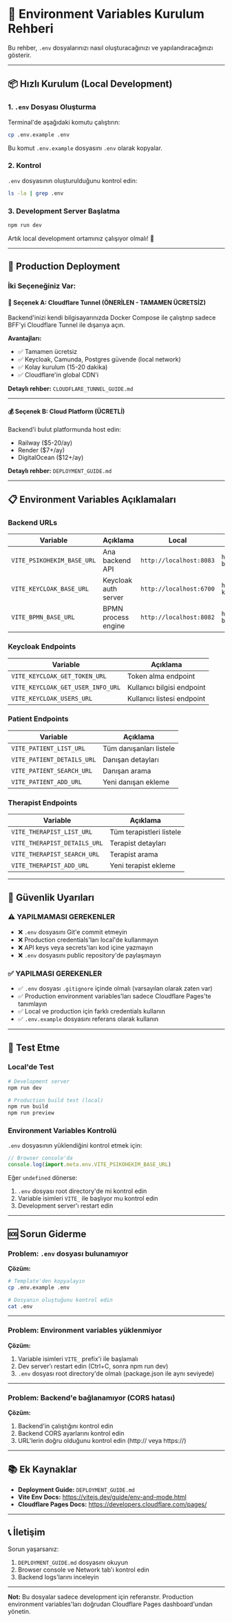 # 🔧 Environment Variables Kurulum Rehberi

Bu rehber, `.env` dosyalarınızı nasıl oluşturacağınızı ve yapılandıracağınızı gösterir.

---

## 📦 Hızlı Kurulum (Local Development)

### 1. `.env` Dosyası Oluşturma

Terminal'de aşağıdaki komutu çalıştırın:

```bash
cp .env.example .env
```

Bu komut `.env.example` dosyasını `.env` olarak kopyalar.

### 2. Kontrol

`.env` dosyasının oluşturulduğunu kontrol edin:

```bash
ls -la | grep .env
```

### 3. Development Server Başlatma

```bash
npm run dev
```

Artık local development ortamınız çalışıyor olmalı! 🎉

---

## 🚀 Production Deployment

### İki Seçeneğiniz Var:

#### 🎯 Seçenek A: Cloudflare Tunnel (ÖNERİLEN - TAMAMEN ÜCRETSİZ)

Backend'inizi kendi bilgisayarınızda Docker Compose ile çalıştırıp sadece BFF'yi Cloudflare Tunnel ile dışarıya açın.

**Avantajları:**
- ✅ Tamamen ücretsiz
- ✅ Keycloak, Camunda, Postgres güvende (local network)
- ✅ Kolay kurulum (15-20 dakika)
- ✅ Cloudflare'in global CDN'i

**Detaylı rehber:** `CLOUDFLARE_TUNNEL_GUIDE.md`

---

#### 💰 Seçenek B: Cloud Platform (ÜCRETLİ)

Backend'i bulut platformunda host edin:
- Railway ($5-20/ay)
- Render ($7+/ay)
- DigitalOcean ($12+/ay)

**Detaylı rehber:** `DEPLOYMENT_GUIDE.md`

---

## 📋 Environment Variables Açıklamaları

### Backend URLs

| Variable | Açıklama | Local | Production |
|----------|----------|-------|------------|
| `VITE_PSIKOHEKIM_BASE_URL` | Ana backend API | `http://localhost:8083` | `https://your-backend.com` |
| `VITE_KEYCLOAK_BASE_URL` | Keycloak auth server | `http://localhost:6700` | `https://your-keycloak.com` |
| `VITE_BPMN_BASE_URL` | BPMN process engine | `http://localhost:8082` | `https://your-bpmn.com` |

### Keycloak Endpoints

| Variable | Açıklama |
|----------|----------|
| `VITE_KEYCLOAK_GET_TOKEN_URL` | Token alma endpoint |
| `VITE_KEYCLOAK_GET_USER_INFO_URL` | Kullanıcı bilgisi endpoint |
| `VITE_KEYCLOAK_USERS_URL` | Kullanıcı listesi endpoint |

### Patient Endpoints

| Variable | Açıklama |
|----------|----------|
| `VITE_PATIENT_LIST_URL` | Tüm danışanları listele |
| `VITE_PATIENT_DETAILS_URL` | Danışan detayları |
| `VITE_PATIENT_SEARCH_URL` | Danışan arama |
| `VITE_PATIENT_ADD_URL` | Yeni danışan ekleme |

### Therapist Endpoints

| Variable | Açıklama |
|----------|----------|
| `VITE_THERAPIST_LIST_URL` | Tüm terapistleri listele |
| `VITE_THERAPIST_DETAILS_URL` | Terapist detayları |
| `VITE_THERAPIST_SEARCH_URL` | Terapist arama |
| `VITE_THERAPIST_ADD_URL` | Yeni terapist ekleme |

---

## 🔐 Güvenlik Uyarıları

### ⚠️ YAPILMAMASI GEREKENLER

- ❌ `.env` dosyasını Git'e commit etmeyin
- ❌ Production credentials'ları local'de kullanmayın
- ❌ API keys veya secrets'ları kod içine yazmayın
- ❌ `.env` dosyasını public repository'de paylaşmayın

### ✅ YAPILMASI GEREKENLER

- ✅ `.env` dosyası `.gitignore` içinde olmalı (varsayılan olarak zaten var)
- ✅ Production environment variables'ları sadece Cloudflare Pages'te tanımlayın
- ✅ Local ve production için farklı credentials kullanın
- ✅ `.env.example` dosyasını referans olarak kullanın

---

## 🧪 Test Etme

### Local'de Test

```bash
# Development server
npm run dev

# Production build test (local)
npm run build
npm run preview
```

### Environment Variables Kontrolü

`.env` dosyasının yüklendiğini kontrol etmek için:

```javascript
// Browser console'da
console.log(import.meta.env.VITE_PSIKOHEKIM_BASE_URL)
```

Eğer `undefined` dönerse:
1. `.env` dosyası root directory'de mi kontrol edin
2. Variable isimleri `VITE_` ile başlıyor mu kontrol edin
3. Development server'ı restart edin

---

## 🆘 Sorun Giderme

### Problem: `.env` dosyası bulunamıyor

**Çözüm:**
```bash
# Template'den kopyalayın
cp .env.example .env

# Dosyanın oluştuğunu kontrol edin
cat .env
```

---

### Problem: Environment variables yüklenmiyor

**Çözüm:**
1. Variable isimleri `VITE_` prefix'i ile başlamalı
2. Dev server'ı restart edin (Ctrl+C, sonra npm run dev)
3. `.env` dosyası root directory'de olmalı (package.json ile aynı seviyede)

---

### Problem: Backend'e bağlanamıyor (CORS hatası)

**Çözüm:**
1. Backend'in çalıştığını kontrol edin
2. Backend CORS ayarlarını kontrol edin
3. URL'lerin doğru olduğunu kontrol edin (http:// veya https://)

---

## 📚 Ek Kaynaklar

- **Deployment Guide:** `DEPLOYMENT_GUIDE.md`
- **Vite Env Docs:** https://vitejs.dev/guide/env-and-mode.html
- **Cloudflare Pages Docs:** https://developers.cloudflare.com/pages/

---

## 📞 İletişim

Sorun yaşarsanız:
1. `DEPLOYMENT_GUIDE.md` dosyasını okuyun
2. Browser console ve Network tab'ı kontrol edin
3. Backend logs'larını inceleyin

---

**Not:** Bu dosyalar sadece development için referanstır. Production environment variables'ları doğrudan Cloudflare Pages dashboard'undan yönetin.

